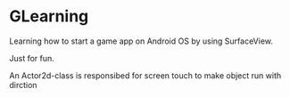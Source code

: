 # GLearning

Learning how to start a game app on Android OS by using SurfaceView.

Just for fun.

An Actor2d-class is responsibed for screen touch to make object run with dirction
